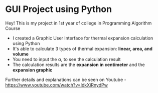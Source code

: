 # GUI Project using Python


Hey! This is my project in 1st year of college in Programming Algorithm Course
* I created a Graphic User Interface for thermal expansion calculation using Python
* It's able to calculate 3 types of thermal expansion: **linear, area, and volume**
* You need to input the α, to see the calculation result
* The calculation results are the **expansion in centimeter** and the **expansion graphic** 


Further details and explanations can be seen on Youtube - https://www.youtube.com/watch?v=IdkXiRnydPw
